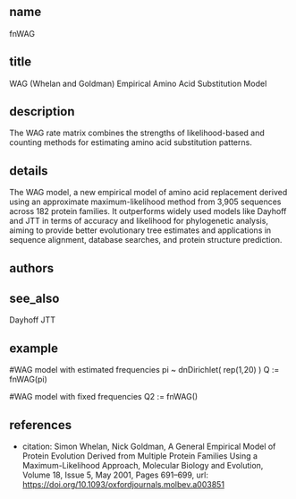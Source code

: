 ## name
fnWAG
## title
WAG (Whelan and Goldman) Empirical Amino Acid Substitution Model
## description
The WAG rate matrix combines the strengths of likelihood-based and counting methods for estimating amino acid substitution patterns. 

## details
The WAG model, a new empirical model of amino acid replacement derived using an approximate maximum-likelihood method from 3,905 sequences across 182 protein families. It outperforms widely used models like Dayhoff and JTT in terms of accuracy and likelihood for phylogenetic analysis, aiming to provide better evolutionary tree estimates and applications in sequence alignment, database searches, and protein structure prediction.
## authors

## see_also
Dayhoff
JTT
## example
  #WAG model with estimated frequencies 
  pi ~ dnDirichlet( rep(1,20) )
  Q := fnWAG(pi)

  #WAG model with fixed frequencies
  Q2 := fnWAG()



## references
- citation: Simon Whelan, Nick Goldman, A General Empirical Model of Protein Evolution Derived from Multiple Protein Families Using a Maximum-Likelihood Approach, Molecular Biology and Evolution, Volume 18, Issue 5, May 2001, Pages 691–699,
  url: https://doi.org/10.1093/oxfordjournals.molbev.a003851 
